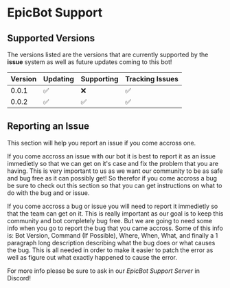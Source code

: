 # EpicBot Support

## Supported Versions

The versions listed are the versions that are currently
supported by the **issue** system as well as future
updates coming to this bot!

| Version | Updating           | Supporting         | Tracking Issues    |
| ------- | ------------------ | ------------------ | ------------------ |
| 0.0.1   | :white_check_mark: | :x:                | :white_check_mark: |
| 0.0.2   | :white_check_mark: | :white_check_mark: | :white_check_mark: |

## Reporting an Issue

This section will help you report an issue if you come accross one.

If you come accross an issue with our bot it is best to report it
as an issue immedietly so that we can get on it's case and fix the
problem that you are having. This is very important to us as we
want our community to be as safe and bug free as it can possibly
get! So therefor if you come accross a bug be sure to check out
this section so that you can get instructions on what to do with
the bug and or issue.

If you come accross a bug or issue you will need to report it
immedietly so that the team can get on it. This is really important
as our goal is to keep this community and bot completely bug free.
But we are going to need some info when you go to report the bug
that you came accross. Some of this info is: Bot Version, Command
(If Possible), Where, When, What, and finally a 1 paragraph long
description describing what the bug does or what causes the bug.
This is all needed in order to make it easier to patch the error as
well as figure out what exactly happened to cause the error. 

For more info please be sure to ask in our *EpicBot Support Server*
in Discord!

